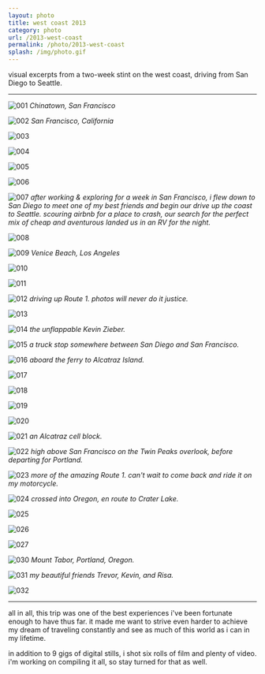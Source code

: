 ```yaml
---
layout: photo
title: west coast 2013
category: photo
url: /2013-west-coast
permalink: /photo/2013-west-coast
splash: /img/photo.gif
---
```


visual excerpts from a two-week stint on the west coast, driving from San Diego to Seattle.

---

![001](../../img/photo/2013-california/001.jpg)
_Chinatown, San Francisco_

![002](../../img/photo/2013-california/002.jpg)
_San Francisco, California_

![003](../../img/photo/2013-california/003.jpg)

![004](../../img/photo/2013-california/004.jpg)

![005](../../img/photo/2013-california/005.jpg)

![006](../../img/photo/2013-california/006.jpg)

![007](../../img/photo/2013-california/007.jpg)
_after working & exploring for a week in San Francisco, i flew down to San Diego to meet one of my best friends and begin our drive up the coast to Seattle. scouring airbnb for a place to crash, our search for the perfect mix of cheap and aventurous landed us in an RV for the night._

![008](../../img/photo/2013-california/008.jpg)

![009](../../img/photo/2013-california/009.jpg)
_Venice Beach, Los Angeles_

![010](../../img/photo/2013-california/010.jpg)

![011](../../img/photo/2013-california/011.jpg)

![012](../../img/photo/2013-california/012.jpg)
_driving up Route 1. photos will never do it justice._

![013](../../img/photo/2013-california/013.jpg)

![014](../../img/photo/2013-california/014.jpg)
_the unflappable Kevin Zieber._

![015](../../img/photo/2013-california/015.jpg)
_a truck stop somewhere between San Diego and San Francisco._

![016](../../img/photo/2013-california/016.jpg)
_aboard the ferry to Alcatraz Island._

![017](../../img/photo/2013-california/017.jpg)

![018](../../img/photo/2013-california/018.jpg)

![019](../../img/photo/2013-california/019.jpg)

![020](../../img/photo/2013-california/020.jpg)

![021](../../img/photo/2013-california/021.jpg)
_an Alcatraz cell block._

![022](../../img/photo/2013-california/022.jpg)
_high above San Francisco on the Twin Peaks overlook, before departing for Portland._

![023](../../img/photo/2013-california/023.jpg)
_more of the amazing Route 1. can't wait to come back and ride it on my motorcycle._

![024](../../img/photo/2013-california/024.jpg)
_crossed into Oregon, en route to Crater Lake._

![025](../../img/photo/2013-california/025.jpg)

![026](../../img/photo/2013-california/026.jpg)

![027](../../img/photo/2013-california/027.jpg)

![030](../../img/photo/2013-california/030.jpg)
_Mount Tabor, Portland, Oregon._

![031](../../img/photo/2013-california/031.jpg)
_my beautiful friends Trevor, Kevin, and Risa._

![032](../img/photo/2013-california/032.jpg)

---

all in all, this trip was one of the best experiences i've been fortunate enough to have thus far. it made me want to strive even harder to achieve my dream of traveling constantly and see as much of this world as i can in my lifetime. 

in addition to 9 gigs of digital stills, i shot six rolls of film and plenty of video. i'm working on compiling it all, so stay turned for that as well. 

